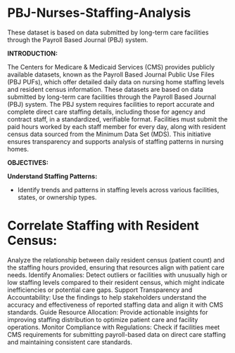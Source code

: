 # PBJ-Nurses-Staffing-Analysis
These dataset is based on data submitted by long-term care facilities through the Payroll Based Journal (PBJ) system.

**INTRODUCTION:** 

The Centers for Medicare & Medicaid Services (CMS) provides publicly available datasets, known as the Payroll Based Journal Public Use Files (PBJ PUFs), which offer detailed daily data on nursing home staffing levels and resident census information. These datasets are based on data submitted by long-term care facilities through the Payroll Based Journal (PBJ) system. The PBJ system requires facilities to report accurate and complete direct care staffing details, including those for agency and contract staff, in a standardized, verifiable format. Facilities must submit the paid hours worked by each staff member for every day, along with resident census data sourced from the Minimum Data Set (MDS). This initiative ensures transparency and supports analysis of staffing patterns in nursing homes.

**OBJECTIVES:**

**Understand Staffing Patterns:**
* Identify trends and patterns in staffing levels across various facilities, states, or ownership types.

# Correlate Staffing with Resident Census:
Analyze the relationship between daily resident census (patient count) and the staffing hours provided, ensuring that resources align with patient care needs.
Identify Anomalies:
Detect outliers or facilities with unusually high or low staffing levels compared to their resident census, which might indicate inefficiencies or potential care gaps.
Support Transparency and Accountability:
Use the findings to help stakeholders understand the accuracy and effectiveness of reported staffing data and align it with CMS standards.
Guide Resource Allocation:
Provide actionable insights for improving staffing distribution to optimize patient care and facility operations.
Monitor Compliance with Regulations:
Check if facilities meet CMS requirements for submitting payroll-based data on direct care staffing and maintaining consistent care standards.
